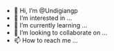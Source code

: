 - 👋 Hi, I’m @Undigiangp
- 👀 I’m interested in ...
- 🌱 I’m currently learning ...
- 💞️ I’m looking to collaborate on ...
- 📫 How to reach me ...

<!---
Undigiangp/Undigiangp is a ✨ special ✨ repository because its `README.md` (this file) appears on your GitHub profile.
You can click the Preview link to take a look at your changes.
--->
